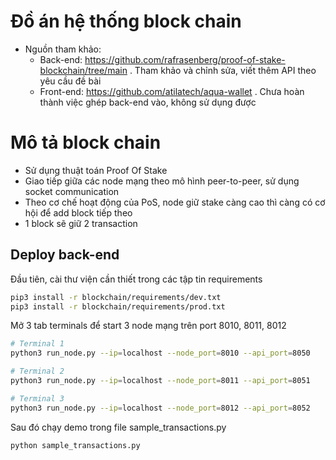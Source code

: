 # Đồ án hệ thống block chain
- Nguồn tham khảo:
    + Back-end: https://github.com/rafrasenberg/proof-of-stake-blockchain/tree/main
        . Tham khảo và chỉnh sửa, viết thêm API theo yêu cầu đề bài
    + Front-end: https://github.com/atilatech/aqua-wallet
        . Chưa hoàn thành việc ghép back-end vào, không sử dụng được

# Mô tả block chain
 - Sử dụng thuật toán Proof Of Stake
 - Giao tiếp giữa các node mạng theo mô hình peer-to-peer, sử dụng socket communication
 - Theo cơ chế hoạt động của PoS, node giữ stake càng cao thì càng có cơ hội để add block tiếp theo
 - 1 block sẽ giữ 2 transaction

## Deploy back-end 
Đầu tiên, cài thư viện cần thiết trong các tập tin requirements

```sh
pip3 install -r blockchain/requirements/dev.txt
pip3 install -r blockchain/requirements/prod.txt
```

Mở 3 tab terminals để start 3 node mạng trên port 8010, 8011, 8012

```sh
# Terminal 1
python3 run_node.py --ip=localhost --node_port=8010 --api_port=8050 

# Terminal 2
python3 run_node.py --ip=localhost --node_port=8011 --api_port=8051 

# Terminal 3
python3 run_node.py --ip=localhost --node_port=8012 --api_port=8052 
```

Sau đó chạy demo trong file sample_transactions.py

```sh
python sample_transactions.py
```

